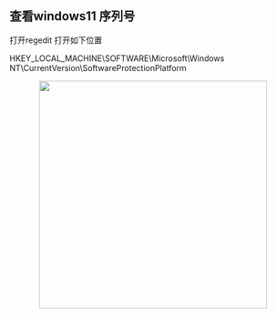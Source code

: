 ## 查看windows11 序列号

打开regedit 打开如下位置

HKEY_LOCAL_MACHINE\SOFTWARE\Microsoft\Windows NT\CurrentVersion\SoftwareProtectionPlatform

<p align="center"><img src="https://cdn.jsdelivr.net/gh/zb9678/img9@main/im2/08.04:23:04:12.png" style="width:400px;"></p><br>